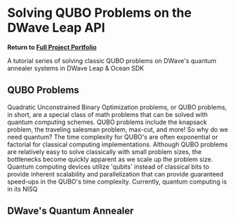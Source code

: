 # Solving QUBO Problems on the DWave Leap API

<b> Return to [Full Project Portfolio](https://github.com/jamessaslow/portfolio) </b>

A tutorial series of solving classic QUBO problems on DWave's quantum annealer systems in DWave Leap &amp; Ocean SDK

<h2> QUBO Problems </h2>

Quadratic Unconstrained Binary Optimization problems, or QUBO problems, in short, are a special class of math problems that can be solved with quantum computing schemes. QUBO problems include the knapsack problem, the traveling salesman problem, max-cut, and more! So why do we need quantum? The time complexity for QUBO's are often exponential or factorial for classical computing implementations. Although QUBO problems are relatively easy to solve classically with small problem sizes, the bottlenecks become quickly apparent as we scale up the problem size. Quantum computing devices utilize 'qubits' instead of classical bits to provide inherent scalability and parallelization that can provide guaranteed speed-ups in the QUBO's time complexity. Currently, quantum computing is in its NISQ


<h2> DWave's Quantum Annealer </h2>
